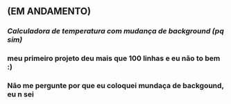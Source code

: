 ## (EM ANDAMENTO)
### *Calculadora de temperatura com mudança de background (pq sim)*
### meu primeiro projeto deu mais que 100 linhas e eu **não to bem** :) 
### Não me pergunte por que eu coloquei mundaça de backgound, eu n sei
